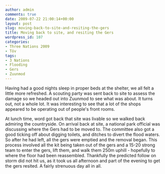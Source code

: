 ```yaml
---
author: admin
comments: true
date: 2009-07-22 21:00:14+00:00
layout: post
slug: moving-back-to-site-and-resiting-the-gers
title: Moving back to site, and resiting the Gers
wordpress_id: 107
categories:
- Three Nations 2009
- Töv
tags:
- 3 Nations
- Flooding
- Gers
- Zuunmod
---
```


Having had a good nights sleep in proper beds at the shelter, we all felt a little more refreshed. A scouting party was sent back to site to assess the damage so we headed out into Zuunmod to see what was about. It turns out, not a whole lot. It was interesting to see that a lot of the shops appeared to be operating out of people's front rooms.

At lunch time, word got back that site was livable so we walked back admiring the countryside. On arrival back at site, a national park official was discussing where the Gers had to be moved to. The committee also got a good ticking off about digging toilets, and ditches to divert the flood waters. So after he had left, all the gers were emptied and the removal began. This process involved all the kit being taken out of the gers and a 15-20 strong team to enter the gers, lift them, and walk them 250m uphill - hopefully to where the floor had been reassembled. Thankfully the predicted follow on storm did not hit us, as it took us all afternoon and part of the evening to get the gers resited. A fairly strenuous day all in all.
